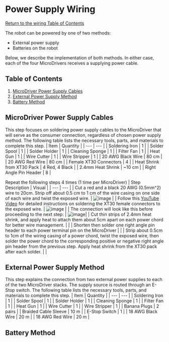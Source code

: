 # Power Supply Wiring
[Return to the wiring Table of Contents](https://github.com/EmiliaPsacharopoulos/Quadruped-8dof-Robot/tree/main/Wiring#table-of-contents)

The robot can be powered by one of two methods: 
- External power supply
- Batteries on the robot

Below, we describe the implementation of both methods. In either case, each of the four MicroDrivers receives a supplying power cable. 

## Table of Contents
1. [MicroDriver Power Supply Cables](https://github.com/EmiliaPsacharopoulos/Quadruped-8dof-Robot/blob/main/Wiring/Power%20Supply%20Wiring/README.md#microdriver-power-supply-cables)
2. [External Power Supply Method](https://github.com/EmiliaPsacharopoulos/Quadruped-8dof-Robot/blob/main/Wiring/Power%20Supply%20Wiring/README.md#external-power-supply-method)
3. [Battery Method](https://github.com/EmiliaPsacharopoulos/Quadruped-8dof-Robot/blob/main/Wiring/Power%20Supply%20Wiring/README.md#battery-method)


## MicroDriver Power Supply Cables
This step focuses on soldering power supply cables to the MicroDriver that will serve as the consumer connection, regardless of chosen power supply method. The following table lists the necessary tools, parts, and materials to complete this step. 
| Item | Quantity | 
| --- | --- |
| Soldering Iron | 1 |
| Solder Spool | 1 |
| Solder Holder | 1 |
| Cleaning Sponge | 1 |
| Filter Fan | 1 |
| Heat Gun | 1 |
| Wire Cutter | 1 |
| Wire Stripper | 1 |
| 20 AWG Black Wire | 80 cm |
| 20 AWG Red Wire | 80 cm |
| Female XT30 Connectors | 4 |
| Heat Shrink from XT30 Pack | 4 Red, 4 Black |
| 2.4mm Heat Shrink | ~10 cm |
| Right Angle Pin Header | 8 |

Repeat the following steps 4 times (1 time per MicroDriver)
| Step Description | Visual | 
| --- | --- |
| Cut a red and a black 20 AWG (0.5mm^2) wire to 20cm. Strip off about 0.5 cm to 1 cm of the wire casing on one side of each wire and twist the exposed wire.  | ![image](https://user-images.githubusercontent.com/84528674/119555096-7363c200-bd6b-11eb-9350-bc18d5e0b461.png)  |
| Follow this [YouTube Video](https://www.youtube.com/watch?v=_NyJbKqRtUE) for detailed instructions on soldering the XT30 female connectors to the exposed wire. | ![image](https://user-images.githubusercontent.com/84528674/119555167-8bd3dc80-bd6b-11eb-8664-31d39b653cda.png) |
| The connection will look like this before proceeding to the next step: | ![image](https://user-images.githubusercontent.com/84528674/119555219-9bebbc00-bd6b-11eb-9fdc-051f036b84de.png)|
| Cut thin strips of 2.4mm heat shrink, and apply heat to attach them about 5cm apart on each power chord for better wire management. | |
| Shorten then solder one right angle pin header to each power terminal pin on the MicroDriver | |
| Strip about 0.5cm to 1cm of the wiring casing of a power chord, twist the exposed wire, then solder the power chord to the corresponding positive or negative right angle pin header from the previous step. Apply heat shrink from the XT30 pack after each solder. | |


## External Power Supply Method
This step explains the connection from two external power supplies to each of the two MicroDriver stacks. The supply source is routed through an E-Stop switch. The following table lists the necessary tools, parts, and materials to complete this step. 
| Item | Quantity | 
| --- | --- |
| Soldering Iron | 1 |
| Solder Spool | 1 |
| Solder Holder | 1 |
| Cleaning Sponge | 1 |
| Filter Fan | 1 |
| Heat Gun | 1 |
| Wire Cutter | 1 |
| Wire Stripper | 1 |
| Banana Plugs | 2 pairs |
| Braided Cable Sleeve | 10 m |
| E-Stop Switch | 1 |
| 18 AWG Black Wire | 20 m |
| 18 AWG Red Wire | 20 m |


## Battery Method

